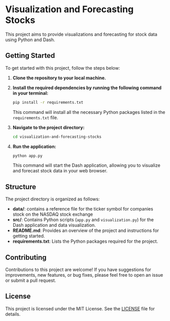 # Visualization and Forecasting Stocks

This project aims to provide visualizations and forecasting for stock data using Python and Dash.

## Getting Started

To get started with this project, follow the steps below:

1. **Clone the repository to your local machine.**
   
2. **Install the required dependencies by running the following command in your terminal:**
   
   ```bash
   pip install -r requirements.txt
   ```

   This command will install all the necessary Python packages listed in the `requirements.txt` file.

3. **Navigate to the project directory:**
   
   ```bash
   cd visualization-and-forecasting-stocks
   ```

4. **Run the application:**
   
   ```bash
   python app.py
   ```

   This command will start the Dash application, allowing you to visualize and forecast stock data in your web browser.

## Structure

The project directory is organized as follows:

- **data/**: contains a reference file for the ticker symbol for companies stock on the NASDAQ stock exchange
- **src/**: Contains Python scripts (`app.py` and `visualization.py`) for the Dash application and data visualization.
- **README.md**: Provides an overview of the project and instructions for getting started.
- **requirements.txt**: Lists the Python packages required for the project.

## Contributing

Contributions to this project are welcome! If you have suggestions for improvements, new features, or bug fixes, please feel free to open an issue or submit a pull request.

## License

This project is licensed under the MIT License. See the [LICENSE](LICENSE) file for details.



